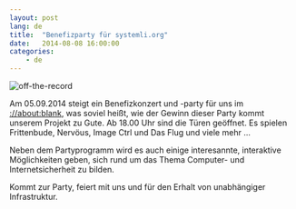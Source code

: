 ```yaml
---
layout: post
lang: de
title:  "Benefizparty für systemli.org"
date:   2014-08-08 16:00:00
categories:
    - de
---
```

<img src="/assets/img/party_off_the_record.jpg" alt="off-the-record" class="img-responsive" />

Am 05.09.2014 steigt ein Benefizkonzert und -party für uns im [://about:blank](http://aboutparty.net/), was soviel heißt, wie der Gewinn dieser Party kommt unserem Projekt zu Gute. Ab 18.00 Uhr sind die Türen geöffnet. Es spielen Frittenbude, Nervöus, Image Ctrl und Das Flug und viele mehr ... 

Neben dem Partyprogramm wird es auch einige interesannte, interaktive Möglichkeiten geben, sich rund um das Thema Computer- und Internetsicherheit zu bilden.

Kommt zur Party, feiert mit uns und für den Erhalt von unabhängiger Infrastruktur.


